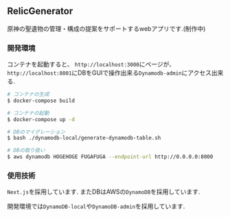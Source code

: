 ## RelicGenerator

原神の聖遺物の管理・構成の提案をサポートするwebアプリです.(制作中)


### 開発環境

コンテナを起動すると、 `http://localhost:3000`にページが、`http://localhost:8001`にDBをGUIで操作出来る`Dynamodb-admin`にアクセス出来る.

```bash
# コンテナの生成
$ docker-compose build

# コンテナの起動
$ docker-compose up -d

# DBのマイグレーション
$ bash ./dynamodb-local/generate-dynamodb-table.sh

# DBの取り扱い
$ aws dynamodb HOGEHOGE FUGAFUGA --endpoint-url http://0.0.0.0:8000
```

### 使用技術

`Next.js`を採用しています. またDBはAWSの`DynamoDB`を採用しています. 

開発環境では`DynamoDB-local`や`DynamoDB-admin`を採用しています.